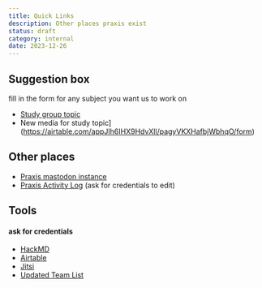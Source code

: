 ```yaml
---
title: Quick Links
description: Other places praxis exist
status: draft
category: internal
date: 2023-12-26
---
```


## Suggestion box

fill in the form for any subject you want us to work on

- [Study group topic](https://airtable.com/appJIh6IHX9HdvXll/pagnvfP66tlmU5Ect/form)
- New media for study topic](https://airtable.com/appJIh6IHX9HdvXll/pagyVKXHafbjWbhqO/form)

## Other places

- [Praxis mastodon instance](https://social.praxis.nyc/home)
- [Praxis Activity Log](https://hackmd.io/@praxis/TODO) (ask for credentials to edit)

## Tools
#### ask for credentials

- [HackMD](https://hackmd.io/?nav=overview)
- [Airtable](https://www.airtable.com/)
- [Jitsi](https://meet.jit.si/praxis)
- [Updated Team List](https://airtable.com/appJIh6IHX9HdvXll/shrsL9y1hdy8f9ZkE)
